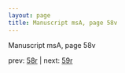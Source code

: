 ```yaml
---
layout: page
title: Manuscript msA, page 58v
---
```


Manuscript msA, page 58v

prev:  [58r](../58r) | next:  [59r](../59r)